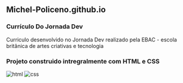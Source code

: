 ## Michel-Policeno.github.io

### Currículo Do Jornada Dev
Curriculo desenvolvido no Jornada Dev realizado pela EBAC - escola britânica de artes criativas e tecnologia

### Projeto construido intregralmente com HTML e CSS

![html](https://img.shields.io/badge/HTML5-E34F26?style=for-the-badge&logo=html5&logoColor=white)
![css](https://img.shields.io/badge/CSS3-1572B6?style=for-the-badge&logo=css3&logoColor=white)

